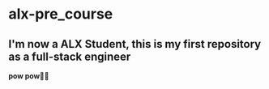 


# alx-pre_course
 
## I'm now a ALX Student, this is my first repository as a full-stack engineer 
**pow pow🔫😜** 


